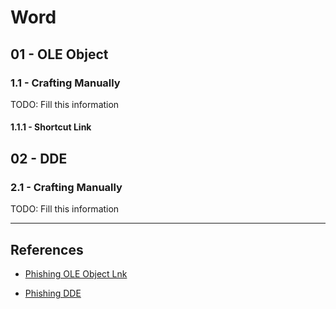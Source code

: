 # Word

## 01 - OLE Object

### 1.1 - Crafting Manually

TODO: Fill this information

#### 1.1.1 - Shortcut Link

## 02 - DDE

### 2.1 - Crafting Manually

TODO: Fill this information

---
## References

- [Phishing OLE Object Lnk](https://www.ired.team/offensive-security/initial-access/phishing-with-ms-office/phishing-ole-+-lnk)

- [Phishing DDE](https://www.ired.team/offensive-security/initial-access/phishing-with-ms-office/t1173-dde)